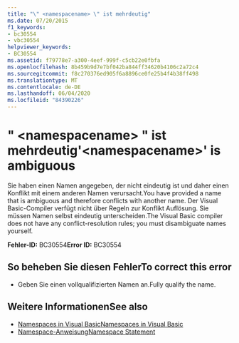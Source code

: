 ```yaml
---
title: "\" <namespacename> \" ist mehrdeutig"
ms.date: 07/20/2015
f1_keywords:
- bc30554
- vbc30554
helpviewer_keywords:
- BC30554
ms.assetid: f79778e7-a300-4eef-999f-c5cb22e0fbfa
ms.openlocfilehash: 8b459b9d7e7bf042ba844ff34620b4106c2a72c4
ms.sourcegitcommit: f8c270376ed905f6a8896ce0fe25b4f4b38ff498
ms.translationtype: MT
ms.contentlocale: de-DE
ms.lasthandoff: 06/04/2020
ms.locfileid: "84390226"
---
```

# <a name="namespacename-is-ambiguous"></a><span data-ttu-id="d3bd5-102">" \<namespacename> " ist mehrdeutig</span><span class="sxs-lookup"><span data-stu-id="d3bd5-102">'\<namespacename>' is ambiguous</span></span>
<span data-ttu-id="d3bd5-103">Sie haben einen Namen angegeben, der nicht eindeutig ist und daher einen Konflikt mit einem anderen Namen verursacht.</span><span class="sxs-lookup"><span data-stu-id="d3bd5-103">You have provided a name that is ambiguous and therefore conflicts with another name.</span></span> <span data-ttu-id="d3bd5-104">Der Visual Basic-Compiler verfügt nicht über Regeln zur Konflikt Auflösung. Sie müssen Namen selbst eindeutig unterscheiden.</span><span class="sxs-lookup"><span data-stu-id="d3bd5-104">The Visual Basic compiler does not have any conflict-resolution rules; you must disambiguate names yourself.</span></span>  
  
 <span data-ttu-id="d3bd5-105">**Fehler-ID:** BC30554</span><span class="sxs-lookup"><span data-stu-id="d3bd5-105">**Error ID:** BC30554</span></span>  
  
## <a name="to-correct-this-error"></a><span data-ttu-id="d3bd5-106">So beheben Sie diesen Fehler</span><span class="sxs-lookup"><span data-stu-id="d3bd5-106">To correct this error</span></span>  
  
- <span data-ttu-id="d3bd5-107">Geben Sie einen vollqualifizierten Namen an.</span><span class="sxs-lookup"><span data-stu-id="d3bd5-107">Fully qualify the name.</span></span>  
  
## <a name="see-also"></a><span data-ttu-id="d3bd5-108">Weitere Informationen</span><span class="sxs-lookup"><span data-stu-id="d3bd5-108">See also</span></span>

- [<span data-ttu-id="d3bd5-109">Namespaces in Visual Basic</span><span class="sxs-lookup"><span data-stu-id="d3bd5-109">Namespaces in Visual Basic</span></span>](../programming-guide/program-structure/namespaces.md)
- [<span data-ttu-id="d3bd5-110">Namespace-Anweisung</span><span class="sxs-lookup"><span data-stu-id="d3bd5-110">Namespace Statement</span></span>](../language-reference/statements/namespace-statement.md)
